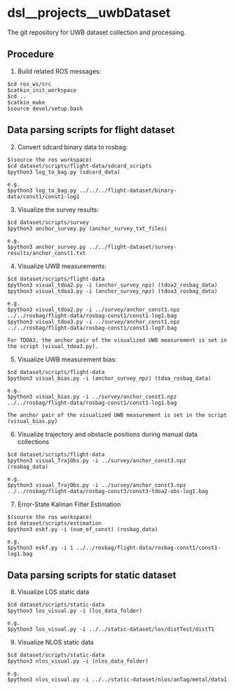 # dsl__projects__uwbDataset
The git repository for UWB dataset collection and processing.

## Procedure
1. Build related ROS messages:
```
$cd ros_ws/src
$catkin_init_workspace
$cd ..
$catkin_make
$source devel/setup.bash
```

## Data parsing scripts for flight dataset
2. Convert sdcard binary data to rosbag:
```
$(source the ros workspace)
$cd dataset/scripts/flight-data/sdcard_scripts
$python3 log_to_bag.py (sdcard_data)

e.g.
$python3 log_to_bag.py ../../../flight-dataset/binary-data/const1/const1-log1
```

3. Visualize the survey results:
```
$cd dataset/scripts/survey
$python3 anchor_survey.py (anchor_survey_txt_files)

e.g.
$python3 anchor_survey.py ../../flight-dataset/survey-results/anchor_const1.txt
```

4. Visualize UWB measurements:
```
$cd dataset/scripts/flight-data
$python3 visual_tdoa2.py -i (anchor_survey_npz) (tdoa2_rosbag_data)
$python3 visual_tdoa3.py -i (anchor_survey_npz) (tdoa3_rosbag_data)

e.g.
$python3 visual_tdoa2.py -i ../survey/anchor_const1.npz ../../rosbag/flight-data/rosbag-const1/const1-log1.bag 
$python3 visual_tdoa3.py -i ../survey/anchor_const1.npz ../../rosbag/flight-data/rosbag-const1/const1-log7.bag 

For TDOA3, the anchor pair of the visualized UWB measurement is set in the script (visual_tdoa3.py).
```

5. Visualize UWB measurement bias:
```
$cd dataset/scripts/flight-data
$python3 visual_bias.py -i (anchor_survey_npz) (tdoa_rosbag_data)

e.g.
$python3 visual_bias.py -i ../survey/anchor_const1.npz ../../rosbag/flight-data/rosbag-const1/const1-log1.bag

The anchor pair of the visualized UWB measurement is set in the script (visual_bias.py)
```

6. Visualize trajectory and obstacle positions during manual data collections
```
$cd dataset/scripts/flight-data
$python3 visual_TrajObs.py -i ../survey/anchor_const3.npz (roabag_data)

e.g. 
$python3 visual_TrajObs.py -i ../survey/anchor_const3.npz ../../rosbag/flight-data/rosbag-const3/const3-tdoa2-obs-log1.bag 
```

7. Error-State Kalman Filter Estimation
```
$(source the ros workspace)
$cd dataset/scripts/estimation
$python3 eskf.py -i (num_of_const) (rosbag_data)

e.g.
$python3 eskf.py -i 1 ../../rosbag/flight-data/rosbag-const1/const1-log1.bag
```

## Data parsing scripts for static dataset

8. Visualize LOS static data
```
$cd dataset/scripts/static-data
$python3 los_visual.py -i (los_data_folder)

e.g.
$python3 los_visual.py -i ../../static-dataset/los/distTest/distT1
```

9. Visualize NLOS static data
```
$cd dataset/scripts/static-data
$python3 nlos_visual.py -i (nlos_data_folder)

e.g.
$python3 nlos_visual.py -i ../../static-dataset/nlos/anTag/metal/data1
```
